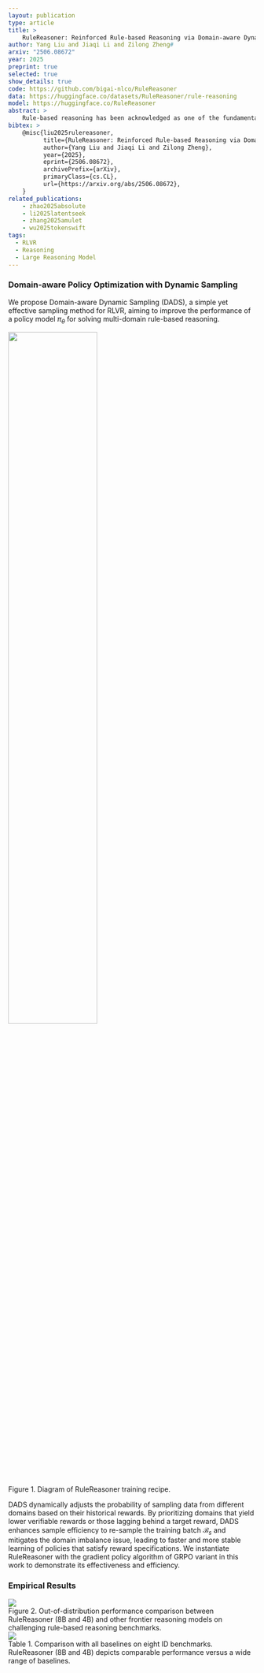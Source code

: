 ```yaml
---
layout: publication
type: article
title: >
    RuleReasoner: Reinforced Rule-based Reasoning via Domain-aware Dynamic Sampling
author: Yang Liu and Jiaqi Li and Zilong Zheng#
arxiv: "2506.08672"
year: 2025
preprint: true
selected: true
show_details: true
code: https://github.com/bigai-nlco/RuleReasoner
data: https://huggingface.co/datasets/RuleReasoner/rule-reasoning
model: https://huggingface.co/RuleReasoner
abstract: >
    Rule-based reasoning has been acknowledged as one of the fundamental problems in reasoning, while deviations in rule formats, types, and complexity in real-world applications pose severe challenges. Recent studies have shown that large reasoning models (LRMs) have remarkable reasoning capabilities, and their performance is substantially enhanced by reinforcement learning (RL). However, it remains an open question whether small reasoning models (SRMs) can learn rule-based reasoning effectively with robust generalization across diverse tasks and domains. To address this, we introduce Reinforced Rule-based Reasoning, a.k.a. RuleReasoner, a simple yet effective method to conduct rule-based reasoning via a wide collection of curated tasks and a novel domain-aware dynamic sampling approach. Specifically, RuleReasoner resamples each training batch by updating the sampling weights of different domains based on historical rewards. This facilitates domain augmentation and flexible online learning schedules for RL, obviating the need for pre-hoc human-engineered mix-training recipes used in existing methods. Empirical evaluations on in-distribution (ID) and out-of-distribution (OOD) benchmarks reveal that RuleReasoner outperforms frontier LRMs by a significant margin (Δ4.1% average points on eight ID tasks and Δ10.4% average points on three OOD tasks over OpenAI-o1). Notably, our approach also exhibits higher computational efficiency compared to prior dynamic sampling methods for RL.
bibtex: >
    @misc{liu2025rulereasoner,
          title={RuleReasoner: Reinforced Rule-based Reasoning via Domain-aware Dynamic Sampling},
          author={Yang Liu and Jiaqi Li and Zilong Zheng},
          year={2025},
          eprint={2506.08672},
          archivePrefix={arXiv},
          primaryClass={cs.CL},
          url={https://arxiv.org/abs/2506.08672},
    }
related_publications:
    - zhao2025absolute
    - li2025latentseek
    - zhang2025amulet
    - wu2025tokenswift
tags:
  - RLVR
  - Reasoning
  - Large Reasoning Model
---
```


### Domain-aware Policy Optimization with Dynamic Sampling

We propose Domain-aware Dynamic Sampling (DADS), a simple yet effective sampling method for RLVR, aiming to improve the performance of a policy model $\pi_\theta$ for solving multi-domain rule-based reasoning.

<div class="figure-block">
<img src="{{ "/assets/img/projects/liu2025rulereasoner/training_recipe.jpg" }}" width="60%" />
<figcaption>Figure 1. <span style="font-weight: 400">Diagram of RuleReasoner training recipe.</span> </figcaption>
</div>

DADS dynamically adjusts the probability of sampling data from different domains based on their historical rewards. By prioritizing domains that yield lower verifiable rewards or those lagging behind a target reward, DADS enhances sample efficiency to re-sample the training batch $\mathcal{B}_s$ and mitigates the domain imbalance issue, leading to faster and more stable learning of policies that satisfy reward specifications. We instantiate RuleReasoner with the gradient policy algorithm of GRPO variant in this work to demonstrate its effectiveness and efficiency.

### Empirical Results


<div class="figure-block">
<img src="{{ "/assets/img/projects/liu2025rulereasoner/ood_performance_comparison.jpg" }}" />
<figcaption>Figure 2. <span style="font-weight: 400">Out-of-distribution performance comparison between RuleReasoner (8B and 4B) and other frontier reasoning models on challenging rule-based reasoning benchmarks.</span> </figcaption>
</div>


<div class="figure-block">
<img src="{{ "/assets/img/projects/liu2025rulereasoner/id_performance_comparison.jpg" }}" />
<figcaption>Table 1. <span style="font-weight: 400"> Comparison with all baselines on eight ID benchmarks.</span> RuleReasoner (8B and 4B) depicts comparable performance versus a wide range of baselines.</figcaption>
</div>

